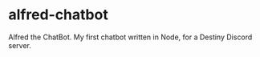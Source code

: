 # alfred-chatbot
Alfred the ChatBot.
My first chatbot written in Node, for a Destiny Discord server.
